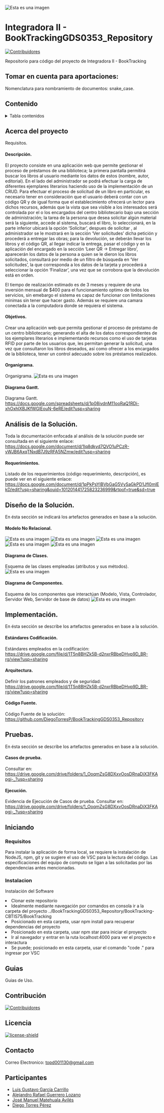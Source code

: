 ![Esta es una imagen](https://diegotorresp.github.io/resources/bt.png)
# Integradora II - BookTrackingGDS0353_Repository
[![Contribuidores][contribuidores-shield]][contributors-url]

Repositorio para código del proyecto de Integradora II - BookTracking

## Tomar en cuenta para aportaciones:
Nomenclatura para nombramiento de documentos: snake_case.

## Contenido
<details>
  <summary>Tabla contenidos</summary>
  <ol>
    <li>
      <a href="#acerca-del-proyecto">Acerca del Proyecto</a>
      <ul>
        <li><a href="#descripción">Descripción</a></li>
        <li><a href="#objetivos">Objetivos</a></li>
        <li><a href="#organigrama">Organigrama</a></li>
        <li><a href="#diagrama-gantt">Diagrama Gantt</a></li>
      </ul>
    </li>
    <li>
      <a href="#análisis-de-la-solución">Análisis de la Solución</a>
      <ul>
        <li><a href="#requerimientos">Requerimientos</a></li>
      </ul>
    </li>
    <li>
      <a href="#diseño-de-la-solución">Diseño de la Solución</a>
      <ul>
        <li><a href="#modelo-relacional">Modelo Relacional</a></li>
        <li><a href="#diagrama-de-clases">Diagrama de Clases</a></li>
        <li><a href="#diagrama-de-componentes">Diagrama de Componentes</a></li>
      </ul>
    </li>    
    <li>
      <a href="#implementación">Implementación</a>
      <ul>
        <li><a href="#estándares-codificación">Estándares Codificación</a></li>
        <li><a href="#arquitectura">Arquitectura</a></li>
        <li><a href="#código-fuente">Código Fuente</a></li>
      </ul>
    </li>      
    <li>
      <a href="#pruebas">Pruebas</a>
      <ul>
        <li><a href="#casos-de-prueba">Casos de prueba</a></li>
        <li><a href="#ejecución">Ejecución</a></li>
      </ul>
    </li>       
    <li><a href="#guias">Guias</a></li>
    <li><a href="#contribucion">Contribución</a></li>
    <li><a href="#licencia">licencia</a></li>
    <li><a href="#contacto">Contacto</a></li>
    <li><a href="#participantes">Participantes</a></li>
  </ol>
</details>

<!-- Acerca del proyecto -->
## Acerca del proyecto
Requisitos.

<!-- Descripción -->
#### Descripción.
El proyecto consiste en una aplicación web que permite gestionar el proceso de préstamos de una biblioteca; la primera pantalla permitirá buscar los libros al usuario mediante los datos de estos (nombre, autor, editorial). En el lado del administrador se podrá efectuar la carga de diferentes ejemplares literarios haciendo uso de la implementación de un CRUD. Para efectuar el proceso de solicitud de un libro en particular, es necesario tener en consideración que el usuario deberá contar con un código QR y de igual forma que el establecimiento ofrecerá un lector para dichos recursos, además que la vista que sea visible a los interesados será controlada por el o los encargados del centro bibliotecario bajo una sección de administración; la tarea de la persona que desea solicitar algún material será la siguiente, accede al sistema, buscará el libro, lo seleccionará, en la parte inferior ubicará la opción ‘Solicitar’, despues de solicitar , al administrador se le mostrará en la sección ‘Ver solicitudes’ dicha petición y procederá a entregar las obras; para la devolución, se deberán llevar los libros y el código QR, al llegar indicar la entrega, pasar el código y en la aplicación del encargado en la sección ‘Leer QR -> Entregar libro’, aparecerán los datos de la persona a quien se le dieron los libros solicitados, consultará por medio de un filtro de búsqueda en ‘Ver solicitudes’, la que corresponda a los datos de la tarjeta y procederá a seleccionar la opción ‘Finalizar’, una vez que se corrobora que la devolución está en orden.

El tiempo de realización estimado es de 3 meses y requiere de una inversión mensual de $400 para el funcionamiento optimo de todos los servicios, sin emebargo el sistema es capaz de funcionar con limitaciones minimas sin tener que hacer gasto. Además se requiere una camara conectada a la computadora donde se requiera el sistema.

<!-- Objetivos -->
#### Objetivos.
Crear una aplicación web que permita gestionar el proceso de préstamo de un centro bibliotecario; generando el alta de los datos correspondientes de los ejemplares literarios e implementando recursos como el uso de tarjetas RFID por parte de los usuarios que, les permitan generar la solicitud, una vez que consultaron los libros deseados, así como ofrecer a los encargados de la biblioteca, tener un control adecuado sobre los préstamos realizados. 

<!-- Organigrama -->
#### Organigrama.
Organigrama.
![Esta es una imagen](https://diegotorresp.github.io/resources/Organigrama.png)

<!-- Diagrama Gantt -->
#### Diagrama Gantt.
Diagrama Gantt.
https://docs.google.com/spreadsheets/d/1p08ivdnM11ooRaQ1RDi-xhOxhlXBJKfWGlEouN-6eRE/edit?usp=sharing

<!-- Análisis del proyecto -->
## Análisis de la Solución.
Toda la documentación enfocada al análisis de la solución puede ser consultada en el siguiente enlace:
https://docs.google.com/document/d/1lq8dkyd7QVO1uPCzR-vWJB6AxqTNxdB7J9zRFA5NZmw/edit?usp=sharing

<!-- Requerimientos -->
#### Requerimientos.
Listado de los requerimientos (código requerimiento, descripción), es puede ver en el siguiente enlace:
https://docs.google.com/document/d/1pPkPsYIBVbGaG5VySaGkPD1Jfl0mlEkD/edit?usp=sharing&ouid=101201441725823236999&rtpof=true&sd=true

<!-- Diseño del proyecto -->
## Diseño de la Solución.
En ésta sección se indicará los artefactos generados en base a la solución.

<!-- Modelo Relacional -->
#### Modelo No Relacional.
![Esta es una imagen](https://diegotorresp.github.io/resources/nosql1.jpg)
![Esta es una imagen](https://diegotorresp.github.io/resources/nosql2.jpg)
![Esta es una imagen](https://diegotorresp.github.io/resources/nosql3.jpg)
![Esta es una imagen](https://diegotorresp.github.io/resources/nosql4.jpg)
![Esta es una imagen](https://diegotorresp.github.io/resources/nosql5.jpg)
<!-- Diagrama de Clases -->
#### Diagrama de Clases.
Esquema de las clases empleadas (atributos y sus métodos).
![Esta es una imagen](https://diegotorresp.github.io/resources/DiagramaBookTracking%20(1).png)

<!-- Diagrama de Componentes -->
#### Diagrama de Componentes.
Esquema de los componentes que interactúan (Modelo, Vista, Controlador, Servidor Web, Servidor de base de datos)
![Esta es una imagen](https://diegotorresp.github.io/resources/Diagrama%20de%20Componentes%20BookTracking.png)

<!-- Implementación del proyecto -->
## Implementación.
En ésta sección se describe  los artefactos generados en base a la solución.

<!-- Estándares de Codificación -->
#### Estándares Codificación.
Estándares empleados en la codificación: https://drive.google.com/file/d/1T5n8BHZk5B-d2nxrRBbeDHvp9D_BR-rg/view?usp=sharing

<!-- Arquitectura MVC y Middleware -->
#### Arquitectura.
Definir los patrones empleados y de seguridad: https://drive.google.com/file/d/1T5n8BHZk5B-d2nxrRBbeDHvp9D_BR-rg/view?usp=sharing

<!-- Código Fuente -->
#### Código Fuente.
Código Fuente de la solución: 
https://github.com/DiegoTorresP/BookTrackingGDS0353_Repository

<!-- Pruebas proyecto -->
## Pruebas.
En ésta sección se describe  los artefactos generados en base a la solución.

<!-- Casos de prueba -->
#### Casos de prueba.
Consultar en: https://drive.google.com/drive/folders/1_OoqmZsG8DXxvOosDRnaDiX3FKApgj-_?usp=sharing

<!-- Ejecución Casos de prueba -->
#### Ejecución.
Evidencia de Ejecución de Casos de prueba.
Consultar en: https://drive.google.com/drive/folders/1_OoqmZsG8DXxvOosDRnaDiX3FKApgj-_?usp=sharing


<!-- Iniciando -->
## Iniciando
<!-- Requisitos -->
### Requisitos
Para instalar la aplicación de forma local, se requiere la instalación de NodeJS, npm, git y se sugiere el uso de VSC para la lectura del código.
Las especificaciones del equipo de computo se ligan a las solicitadas por las dependencias antes mencionadas.

<!-- Instalación -->
### Instalacion
Instalación del Software
<li>Clonar este repositorio</li>
<li>Idealmente mediante navegación por comandos en consola ir a la carpeta del proyecto ../BookTrackingGDS0353_Repository/BookTracking-CBTIS75/BookTracking</li>
<li>Posicionado en esta carpeta, usar npm install para recuperar dependencias del proyecto</li>
<li>Posicionado en esta carpeta, usar npm star para iniciar el proyecto</li>
<li>Ir al navegador y entrar en la ruta localhost:4000 para ver el proyecto e interactura</li>
<li>Se puede; posicionado en esta carpeta, usar el comando "code ." para ingresar por VSC</li>

## Guias
Guias de Uso.

## Contribución
[![Contribuidores][contribuidores-shield]][contributors-url]

## Licencia
[![license-shield]][license-url]


## Contacto
Correo Electronico: topd001130@gmail.com

## Participantes

* [Luis Gustavo García Carrillo](https://github.com/LuisGusDev)
* [Alejandro Rafael Guerrero Lozano](https://github.com/alejandro026)
* [José Manuel Matehuala Avilés](https://github.com/ManuelAvil)
* [Diego Torres Pérez](https://github.com/DiegoTorresP)



[contribuidores-shield]: https://img.shields.io/github/contributors/DiegoTorresP/BookTrackingGDS0353_Repository.svg?style=for-the-badge
[contributors-url]: https://github.com/DiegoTorresP/BookTrackingGDS0353_Repository/graphs/contributors
[license-shield]:https://img.shields.io/github/license/DiegoTorresP/BookTrackingGDS0353_Repository?logo=github&logoColor=green
[license-url]:https://github.com/DiegoTorresP/BookTrackingGDS0353_Repository/blob/main/LICENSE
